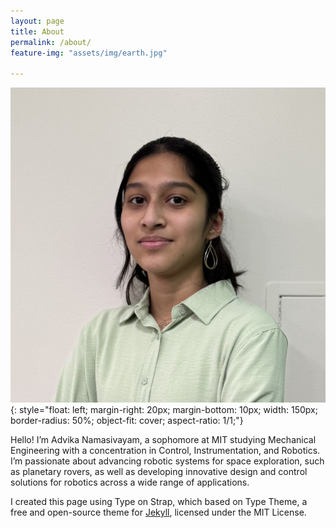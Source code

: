 ```yaml
---
layout: page
title: About
permalink: /about/
feature-img: "assets/img/earth.jpg"

---
```

![Advika Namasivayam](/assets/img/profile.jpg){: style="float: left; margin-right: 20px; margin-bottom: 10px; width: 150px; border-radius: 50%; object-fit: cover; aspect-ratio: 1/1;"}

Hello! I’m Advika Namasivayam, a sophomore at MIT studying Mechanical Engineering with a concentration in Control, Instrumentation, and Robotics. I’m passionate about advancing robotic systems for space exploration, such as planetary rovers, as well as developing innovative design and control solutions for robotics across a wide range of applications.

I created this page using Type on Strap, which based on Type Theme, a free and open-source theme for [Jekyll](http://jekyllrb.com/), licensed under the MIT License.
